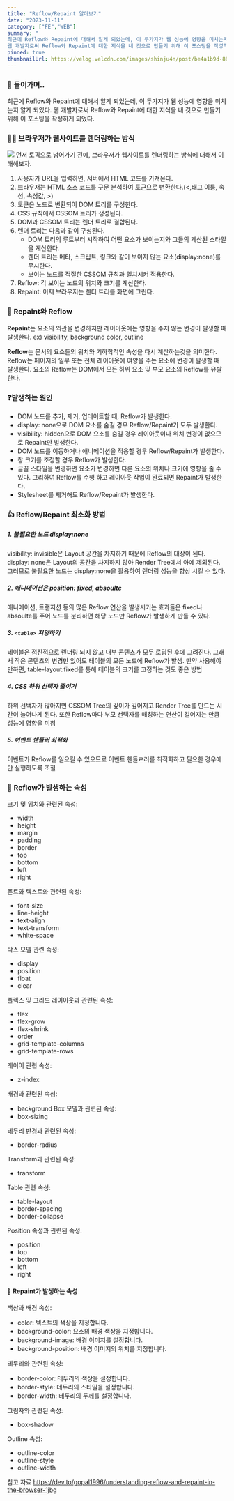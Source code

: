 ```yaml
---
title: "Reflow/Repaint 알아보기"
date: "2023-11-11"
category: ["FE","WEB"]
summary: "
최근에 Reflow와 Repaint에 대해서 알게 되었는데, 이 두가지가 웹 성능에 영향을 미치는지 알게 되었다.
웹 개발자로써 Reflow와 Repaint에 대한 지식을 내 것으로 만들기 위해 이 포스팅을 작성하게 되었다."
pinned: true
thumbnailUrl: https://velog.velcdn.com/images/shinju4n/post/be4a1b9d-88e0-4eff-b051-197dbaee0e81/image.png
---
```


### 💪 들어가며..

최근에 Reflow와 Repaint에 대해서 알게 되었는데, 이 두가지가 웹 성능에 영향을 미치는지 알게 되었다.
웹 개발자로써 Reflow와 Repaint에 대한 지식을 내 것으로 만들기 위해 이 포스팅을 작성하게 되었다.

### 👨‍💻 브라우저가 웹사이트를 렌더링하는 방식

![](https://velog.velcdn.com/images/shinju4n/post/be4a1b9d-88e0-4eff-b051-197dbaee0e81/image.png)
먼저 토픽으로 넘어가기 전에, 브라우저가 웹사이트를 렌더링하는 방식에 대해서 이해해보자.

1. 사용자가 URL을 입력하면, 서버에서 HTML 코드를 가져온다.
2. 브라우저는 HTML 소스 코드를 구문 분석하여 토근으로 변환한다.(<,태그 이름, 속성, 속성값, >)
3. 토큰은 노드로 변환되어 DOM 트리를 구성한다.
4. CSS 규칙에서 CSSOM 트리가 생성된다.
5. DOM과 CSSOM 트리는 렌더 트리로 결합된다.
6. 렌더 트리는 다음과 같이 구성된다.
   - DOM 트리의 루트부터 시작하여 어떤 요소가 보이는지와 그들의 계산된 스타일을 계산한다.
   - 렌더 트리는 메타, 스크립트, 링크와 같이 보이지 않는 요소(display:none)를 무시한다.
   - 보이는 노드를 적절한 CSSOM 규칙과 일치시켜 적용한다.
7. Reflow: 각 보이는 노드의 위치와 크기를 계산한다.
8. Repaint: 이제 브라우저는 렌더 트리를 화면에 그린다.

### 🤔 Repaint와 Reflow

**Repaint**는 요소의 외관을 변경하지만 레이아웃에는 영향을 주지 않는 변경이 발생할 때 발생한다.
ex) visibility, background color, outline

**Reflow**는 문서의 요소들의 위치와 기하학적인 속성을 다시 계산하는것을 의미한다.
Reflow는 페이지의 일부 또는 전체 레이아웃에 여양을 주는 요소에 변경이 발생할 때 발생한다.
요소의 Reflow는 DOM에서 모든 하위 요소 및 부모 요소의 Reflow를 유발한다.

### ❓발생하는 원인

- DOM 노드를 추가, 제거, 업데이트할 때, Reflow가 발생한다.
- display: none으로 DOM 요소를 숨길 경우 Reflow/Repaint가 모두 발생한다.
- visibility: hidden으로 DOM 요소를 숨길 경우 레이아웃이나 위치 변경이 없으므로 Repaint만 발생한다.
- DOM 노드를 이동하거나 애니메이션을 적용할 경우 Reflow/Repaint가 발생한다.
- 창 크기를 조정할 경우 Reflow가 발생한다.
- 글꼴 스타일을 변경하면 요소가 변경하면 다른 요소의 위치나 크기에 영향을 줄 수 있다. 그리하여 Reflow를 수행 하고 레이아웃 작업이 완료되면 Repaint가 발생한다.
- Stylesheet를 제거해도 Reflow/Repaint가 발생한다.

### 👍 Reflow/Repaint 최소화 방법

##### 1. 불필요한 노드 display:none

visibility: invisible은 Layout 공간을 차지하기 때문에 Reflow의 대상이 된다.
display: none은 Layout의 공간을 차지하지 않아 Render Tree에서 아예 제외된다.
그러므로 불필요한 노드는 display:none을 활용하여 렌더링 성능을 향상 시킬 수 있다.

##### 2. 애니메이션은 position: fixed, absoulte

애니메이션, 트랜지션 등의 많은 Reflow 연산을 발생시키는 효과들은 fixed나 absoulte를 주어 노드를 분리하면 해당 노드만 Reflow가 발생하게 만들 수 있다.

##### 3. `<table>` 지양하기

테이블은 점진적으로 렌더링 되지 않고 내부 콘텐츠가 모두 로딩된 후에 그려진다.
그래서 작은 콘텐츠의 변경만 있어도 테이블의 모든 노드에 Reflow가 발생.
만약 사용해야만하면, table-layout:fixed를 통해 테이블의 크기를 고정하는 것도 좋은 방법

##### 4. CSS 하위 선택자 줄이기

하위 선택자가 많아지면 CSSOM Tree의 깊이가 깊어지고 Render Tree를 만드는 시간이 늘어나게 된다.
또한 Reflow마다 부모 선택자를 매칭하는 연산이 길어지는 만큼 성능에 영향을 미침

##### 5. 이벤트 핸들러 최적화

이벤트가 Reflow를 일으킬 수 있으므로 이벤트 헨들ㄹ러를 최적화하고 필요한 경우에만 실행하도록 조절

### 👀 Reflow가 발생하는 속성

크기 및 위치와 관련된 속성:

- width
- height
- margin
- padding
- border
- top
- bottom
- left
- right

폰트와 텍스트와 관련된 속성:

- font-size
- line-height
- text-align
- text-transform
- white-space

박스 모델 관련 속성:

- display
- position
- float
- clear

플렉스 및 그리드 레이아웃과 관련된 속성:

- flex
- flex-grow
- flex-shrink
- order
- grid-template-columns
- grid-template-rows

레이어 관련 속성:

- z-index

배경과 관련된 속성:

- background
  Box 모델과 관련된 속성:
- box-sizing

테두리 반경과 관련된 속성:

- border-radius

Transform과 관련된 속성:

- transform

Table 관련 속성:

- table-layout
- border-spacing
- border-collapse

Position 속성과 관련된 속성:

- position
- top
- bottom
- left
- right

#### 👀 Repaint가 발생하는 속성

색상과 배경 속성:

- color: 텍스트의 색상을 지정합니다.
- background-color: 요소의 배경 색상을 지정합니다.
- background-image: 배경 이미지를 설정합니다.
- background-position: 배경 이미지의 위치를 지정합니다.

테두리와 관련된 속성:

- border-color: 테두리의 색상을 설정합니다.
- border-style: 테두리의 스타일을 설정합니다.
- border-width: 테두리의 두께를 설정합니다.

그림자와 관련된 속성:

- box-shadow

Outline 속성:

- outline-color
- outline-style
- outline-width

참고 자료
https://dev.to/gopal1996/understanding-reflow-and-repaint-in-the-browser-1jbg

